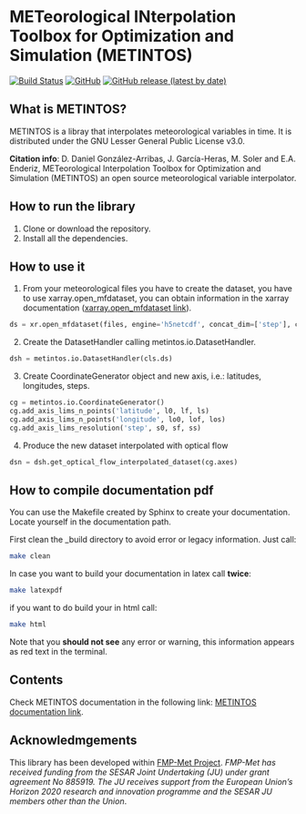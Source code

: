 # METeorological INterpolation Toolbox for Optimization and Simulation (METINTOS)

[![Build Status](https://travis-ci.org/javiergarciaheras/metintos.svg?branch=master)](https://travis-ci.org/javiergarciaheras/metintos)
[![GitHub](https://img.shields.io/github/license/javiergarciaheras/metintos)]()
[![GitHub release (latest by date)](https://img.shields.io/github/v/release/javiergarciaheras/metintos)]()

## What is METINTOS?

METINTOS is a libray that interpolates meteorological variables in time.
It is distributed under the GNU Lesser General Public License v3.0.

**Citation info**: D. Daniel González-Arribas, J. García-Heras, M. Soler and E.A. Enderiz, METeorological Interpolation Toolbox for Optimization and Simulation (METINTOS) an open source meteorological variable interpolator.

## How to run the library

1. Clone or download the repository.
2. Install all the dependencies.


## How to use it

1. From your meteorological files you have to create the dataset, you have to use xarray.open_mfdataset, you can obtain information in the xarray documentation ([xarray.open_mfdataset link](http://xarray.pydata.org/en/stable/generated/xarray.open_mfdataset.html)).


```python
ds = xr.open_mfdataset(files, engine='h5netcdf', concat_dim=['step'], combine='nested')
```

2. Create the DatasetHandler calling metintos.io.DatasetHandler.

```python
dsh = metintos.io.DatasetHandler(cls.ds)
```

3. Create CoordinateGenerator object and new axis, i.e.: latitudes, longitudes, steps.

```python
cg = metintos.io.CoordinateGenerator()
cg.add_axis_lims_n_points('latitude', l0, lf, ls)
cg.add_axis_lims_n_points('longitude', lo0, lof, los)
cg.add_axis_lims_resolution('step', s0, sf, ss)
```

4. Produce the new dataset interpolated with optical flow

```python
dsn = dsh.get_optical_flow_interpolated_dataset(cg.axes)
```

## How to compile documentation pdf


You can use the Makefile created by Sphinx to create your documentation. Locate yourself in the documentation path.

First clean the _build directory to avoid error or legacy information. Just call:

```bash
make clean
```

In case you want to build your documentation in latex call **twice**:

```bash
make latexpdf
```

if you want to do build your in html call:

```bash
make html
```

Note that you **should not see** any error or warning, this information appears as red text in the terminal.




## Contents


Check METINTOS documentation in the following link: [METINTOS documentation link](https://javiergarciaheras.github.io/metintos/).



## Acknowledmgements



This library has been developed within [FMP-Met Project](https://fmp-met.com). *FMP-Met has received funding from the SESAR Joint Undertaking (JU) under grant agreement No 885919. The JU receives support from the European Union’s Horizon 2020 research and innovation programme and the SESAR JU members other than the Union*.

   
   
   
